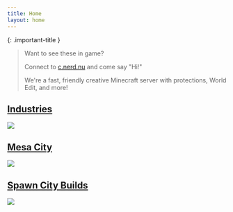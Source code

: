 ```yaml
---
title: Home
layout: home
---
```


{: .important-title }
> Want to see these in game?
>
> Connect to [c.nerd.nu](https://nerd.nu) and come say "Hi!" 
>
> We're a fast, friendly creative Minecraft server with protections, World Edit, and more!


## [Industries](/docs/Industries)
[<img src="https://placehold.co/900x200?font=roboto" />](/docs/Industries)

## [Mesa City](/docs/MesaCity)
[<img src="https://placehold.co/900x200?font=roboto" />](/docs/MesaCity)

## [Spawn City Builds](/docs/SpawnCity)
[<img src="https://placehold.co/900x200?font=roboto" />](/docs/SpawnCity)